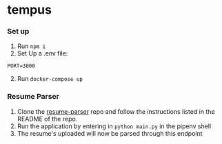 # tempus

### Set up

1. Run `npm i`
2. Set Up a .env file:

```NODE_ENV=development
PORT=3000
```

2. Run `docker-compose up`

### Resume Parser
1. Clone the [resume-parser](https://github.com/tempus-app/resume-parser) repo and follow the instructions listed in the README of the repo. 
2. Run the application by entering in `python main.py` in the pipenv shell 
3. The resume's uploaded will now be parsed through this endpoint 
